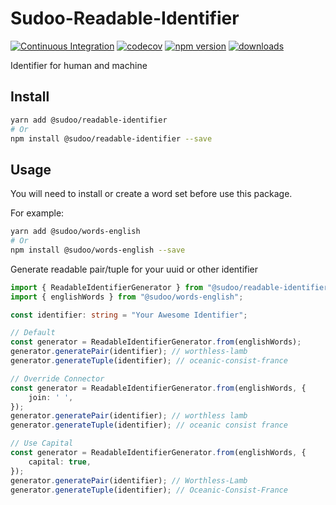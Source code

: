 # Sudoo-Readable-Identifier

[![Continuous Integration](https://github.com/SudoDotDog/Sudoo-Readable-Identifier/actions/workflows/ci.yml/badge.svg)](https://github.com/SudoDotDog/Sudoo-Readable-Identifier/actions/workflows/ci.yml)
[![codecov](https://codecov.io/gh/SudoDotDog/Readable-Identifier/branch/main/graph/badge.svg)](https://codecov.io/gh/SudoDotDog/Readable-Identifier)
[![npm version](https://badge.fury.io/js/%40sudoo%2Freadable-identifier.svg)](https://www.npmjs.com/package/@sudoo/readable-identifier)
[![downloads](https://img.shields.io/npm/dm/@sudoo/readable-identifier.svg)](https://www.npmjs.com/package/@sudoo/readable-identifier)

Identifier for human and machine

## Install

```sh
yarn add @sudoo/readable-identifier
# Or
npm install @sudoo/readable-identifier --save
```

## Usage

You will need to install or create a word set before use this package.

For example:

```sh
yarn add @sudoo/words-english
# Or
npm install @sudoo/words-english --save
```

Generate readable pair/tuple for your uuid or other identifier

```ts
import { ReadableIdentifierGenerator } from "@sudoo/readable-identifier";
import { englishWords } from "@sudoo/words-english";

const identifier: string = "Your Awesome Identifier";

// Default
const generator = ReadableIdentifierGenerator.from(englishWords);
generator.generatePair(identifier); // worthless-lamb
generator.generateTuple(identifier); // oceanic-consist-france

// Override Connector
const generator = ReadableIdentifierGenerator.from(englishWords, {
    join: ' ',
});
generator.generatePair(identifier); // worthless lamb
generator.generateTuple(identifier); // oceanic consist france

// Use Capital
const generator = ReadableIdentifierGenerator.from(englishWords, {
    capital: true,
});
generator.generatePair(identifier); // Worthless-Lamb
generator.generateTuple(identifier); // Oceanic-Consist-France
```
